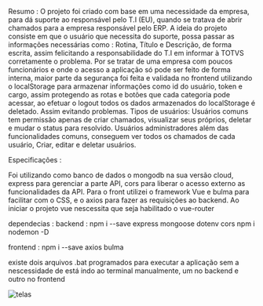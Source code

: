 Resumo : 
O projeto foi criado com base em uma necessidade da empresa, para dá suporte ao responsável pelo T.I (EU), quando se tratava de abrir chamados para
a empresa responsável pelo ERP.
A ideia do projeto consiste em que o usuário que necessita do suporte, possa passar as informações necessárias como :
Rotina, Título e Descrição, de forma escrita, assim felicitando a responsabilidade do T.I em informar à TOTVS corretamente o problema. 
Por se tratar de uma empresa com poucos funcionários e onde o acesso a aplicação só pode ser feito de forma interna, maior parte da segurança foi feita e validada no frontend utilizando o localStorage para armazenar informações como id do usuário, token e cargo, assim protegendo as rotas e botões que cada categoria pode acessar, ao efetuar o logout todos os dados armazenados do localStorage é deletado. Assim evitando problemas. 
Tipos de usuários: 
Usuários comuns tem permissão apenas de criar chamados, visualizar seus próprios, deletar e mudar o status para resolvido.
Usuários administradores além das funcionalidades comuns, conseguem ver todos os chamados de cada usuário, Criar, editar e deletar usuários.

Especificações : 

Foi utilizando como banco de dados o mongodb na sua versão cloud, express para gerenciar a parte API, cors para liberar o acesso externo as funcionalidades da API.
Para o front utilizei o framework Vue e bulma para facilitar com o CSS, e o axios para fazer as requisições ao backend.
Ao iniciar o projeto vue nescessita que seja habilitado o vue-router

dependecias : 
backend : 
npm i --save express mongoose dotenv cors
npm i nodemon -D

frontend :
npm i --save axios bulma

existe dois arquivos .bat programados para executar a aplicação sem a nescessidade de está indo ao terminal manualmente, um no backend e outro no frontend

![telas](https://user-images.githubusercontent.com/79750052/160145281-9733a167-71a0-4c6a-afe8-305ed4419c21.PNG)

